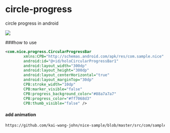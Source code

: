 circle-progress
===============

circle progress in android


![](https://github.com/kai-wang-john/circle-progress/blob/master/raw/device-2014-05-04-142017.png?raw=true)


###how to use
````xml
<com.nice.progress.CircularProgressBar
		xmlns:CPB="http://schemas.android.com/apk/res/com.sample.nice"
		android:id="@+id/holoCircularProgressBar1"
		android:layout_width="300dp"
		android:layout_height="300dp"
		android:layout_centerHorizontal="true"
		android:layout_marginTop="30dp"
		CPB:stroke_width="10dp"
		CPB:marker_visible="false"
		CPB:progress_background_color="#88a7a7a7"
		CPB:progress_color="#ff7068d3"
		CPB:thumb_visible="false" />
`````

#### add animation
````html
https://github.com/kai-wang-john/nice-sample/blob/master/src/com/sample/nice/CircularProgressBarSample.java#L100-L136
`````
